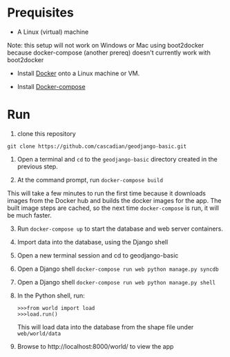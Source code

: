 # Prequisites
- A Linux (virtual) machine

Note: this setup will not work on Windows or Mac  using boot2docker because docker-compose (another prereq) doesn't currently work with boot2docker

- Install [Docker](https://docs.docker.com/installation/#installation) onto a Linux machine or VM.

- Install [Docker-compose](https://docs.docker.com/compose/install/#install-compose)

# Run
1. clone this repository

`git clone https://github.com/cascadian/geodjango-basic.git`

1. Open a terminal and `cd` to the `geodjango-basic` directory created in the previous step.

2. At the command prompt, run `docker-compose build`

This will take a few minutes to run the first time because it downloads images from the Docker hub and builds the docker images for the app. The built image steps are cached, so the next time `docker-compose` is run, it will be much faster.

3. Run `docker-compose up` to start the database and web server containers.

4. Import data into the database, using the Django shell
  1. Open a new terminal session and cd to geodjango-basic
  1. Open a Django shell `docker-compose run web python manage.py syncdb`
  1. Open a Django shell `docker-compose run web python manage.py shell`
  1. In the Python shell, run:

     ```
     >>>from world import load
     >>>load.run()
     ```

     This will load data into the database from
the shape file under `web/world/data`

5. Browse to http://localhost:8000/world/ to view the app
